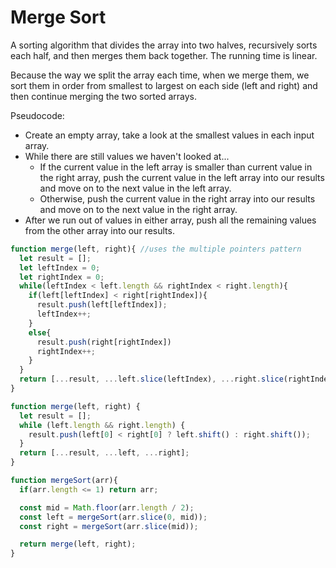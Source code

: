 # Merge Sort

A sorting algorithm that divides the array into two halves, recursively sorts each half, and then merges them back together. The running time is linear.

Because the way we split the array each time, when we merge them, we sort them in order from smallest to largest on each side (left and right) and then continue merging the two sorted arrays. 

Pseudocode:
* Create an empty array, take a look at the smallest values in each input array.
* While there are still values we haven't looked at...
  * If the current value in the left array is smaller than current value in the right array, push the current value in the left array into our results and move on to the next value in the left array.
  * Otherwise, push the current value in the right array into our results and move on to the next value in the right array.
* After we run out of values in either array, push all the remaining values from the other array into our results.

```js
function merge(left, right){ //uses the multiple pointers pattern
  let result = [];
  let leftIndex = 0;
  let rightIndex = 0;
  while(leftIndex < left.length && rightIndex < right.length){
    if(left[leftIndex] < right[rightIndex]){
      result.push(left[leftIndex]);
      leftIndex++;
    }
    else{
      result.push(right[rightIndex])
      rightIndex++;
    }
  }
  return [...result, ...left.slice(leftIndex), ...right.slice(rightIndex)] //return result.concat(left.slice(leftIndex)).concat(right.slice(rightIndex));
}

function merge(left, right) {
  let result = [];
  while (left.length && right.length) {
    result.push(left[0] < right[0] ? left.shift() : right.shift());
  }
  return [...result, ...left, ...right];
}
```


```js
function mergeSort(arr){
  if(arr.length <= 1) return arr;

  const mid = Math.floor(arr.length / 2);
  const left = mergeSort(arr.slice(0, mid));
  const right = mergeSort(arr.slice(mid));

  return merge(left, right);
}
```
